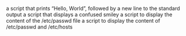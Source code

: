 a script that prints “Hello, World”, followed by a new line to the standard output
a script that displays a confused smiley
a script to display the content of the /etc/passwd file
a script to display the content of /etc/passwd and /etc/hosts
